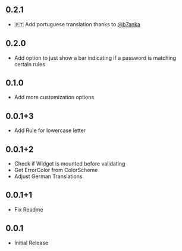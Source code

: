 ## 0.2.1
* 🇵🇹 Add portuguese translation thanks to [@b7anka](https://github.com/b7anka)

## 0.2.0
* Add option to just show a bar indicating if a password is matching certain rules

## 0.1.0
* Add more customization options

## 0.0.1+3
* Add Rule for lowercase letter

## 0.0.1+2
* Check if Widget is mounted before validating
* Get ErrorColor from ColorScheme
* Adjust German Translations

## 0.0.1+1
* Fix Readme

## 0.0.1

* Initial Release

